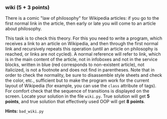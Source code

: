 ### wiki (5 + 3 points)

There is a comic "law of philosophy" for Wikipedia articles:
if you go to the first normal link in the article, then early or
late you will come to an article about philosophy.

This task is to check this theory. For this you need to write a program,
which receives a link to an article on Wikipedia, and then
through the first normal link and recursively repeats this
operation (until an article on philosophy is reached,
or links are not cycled). A normal reference will refer to
link, which is in the main content of the article, not in infoboxes and
not in the service blocks, written in blue (red corresponds to
non-existent article), not italicized, is not a footnote and does not find
in parentheses. Note that in order to check the normality,
be sure to disassemble style sheets and check the color, etc., sufficient
but to make the program work for the current layout of Wikipedia
(for example, you can use the `class` attribute of tags). For comfort
check that the sequence of transitions is displayed on the
screen. Locate your solution in the file `wiki.py`. True solution will get **5 points**,
and true solution that effectively used OOP will get **8 points**.

**Hints:** `bad_wiki.py`
